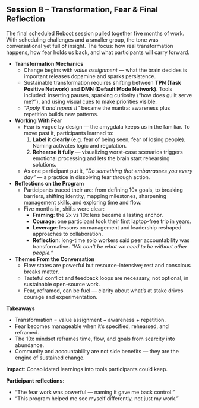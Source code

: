 ## **Session 8 – Transformation, Fear & Final Reflection**

The final scheduled Reboot session pulled together five months of work. With scheduling challenges and a smaller group, the tone was conversational yet full of insight. The focus: how real transformation happens, how fear holds us back, and what participants will carry forward.

- **Transformation Mechanics**
    - Change begins with *value assignment* — what the brain decides is important releases dopamine and sparks persistence.
    - Sustainable transformation requires shifting between **TPN (Task Positive Network)** and **DMN (Default Mode Network)**. Tools included: inserting pauses, sparking curiosity (“how does guilt serve me?”), and using visual cues to make priorities visible.
    - *“Apply it and repeat it”* became the mantra: awareness plus repetition builds new patterns.
- **Working With Fear**
    - Fear is vague by design — the amygdala keeps us in the familiar. To move past it, participants learned to:
        1. **Label it clearly** (e.g. fear of being seen, fear of losing people). Naming activates logic and regulation.
        2. **Rehearse it fully** — visualizing worst-case scenarios triggers emotional processing and lets the brain start rehearsing solutions.
    - As one participant put it, *“Do something that embarrasses you every day”* — a practice in dissolving fear through action.
- **Reflections on the Program**
    - Participants traced their arc: from defining 10x goals, to breaking barriers, shifting identity, mapping milestones, sharpening management skills, and exploring time and flow.
    - Five months in, shifts were clear:
        - **Framing**: the 2x vs 10x lens became a lasting anchor.
        - **Courage**: one participant took their first laptop-free trip in years.
        - **Leverage**: lessons on management and leadership reshaped approaches to collaboration.
        - **Reflection**: long-time solo workers said peer accountability was transformative. *“We can’t be what we need to be without other people.”*
- **Themes From the Conversation**
    - Flow states are powerful but resource-intensive; rest and conscious breaks matter.
    - Tasteful conflict and feedback loops are necessary, not optional, in sustainable open-source work.
    - Fear, reframed, can be fuel — clarity about what’s at stake drives courage and experimentation.

**Takeaways**

- Transformation = value assignment + awareness + repetition.
- Fear becomes manageable when it’s specified, rehearsed, and reframed.
- The 10x mindset reframes time, flow, and goals from scarcity into abundance.
- Community and accountability are not side benefits — they are the engine of sustained change.

**Impact**: Consolidated learnings into tools participants could keep.

**Participant reflections**:

- “The fear work was powerful — naming it gave me back control.”
- “This program helped me see myself differently, not just my work.”